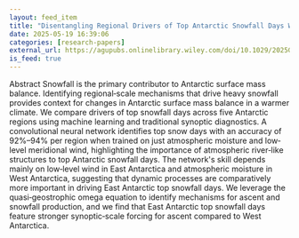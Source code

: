 ```yaml
---
layout: feed_item
title: "Disentangling Regional Drivers of Top Antarctic Snowfall Days With a Convolutional Neural Network"
date: 2025-05-19 16:39:06
categories: [research-papers]
external_url: https://agupubs.onlinelibrary.wiley.com/doi/10.1029/2025GL115254?af=R
is_feed: true
---
```


Abstract
Snowfall is the primary contributor to Antarctic surface mass balance. Identifying regional‐scale mechanisms that drive heavy snowfall provides context for changes in Antarctic surface mass balance in a warmer climate. We compare drivers of top snowfall days across five Antarctic regions using machine learning and traditional synoptic diagnostics. A convolutional neural network identifies top snow days with an accuracy of 92%–94% per region when trained on just atmospheric moisture and low‐level meridional wind, highlighting the importance of atmospheric river‐like structures to top Antarctic snowfall days. The network's skill depends mainly on low‐level wind in East Antarctica and atmospheric moisture in West Antarctica, suggesting that dynamic processes are comparatively more important in driving East Antarctic top snowfall days. We leverage the quasi‐geostrophic omega equation to identify mechanisms for ascent and snowfall production, and we find that East Antarctic top snowfall days feature stronger synoptic‐scale forcing for ascent compared to West Antarctica.
